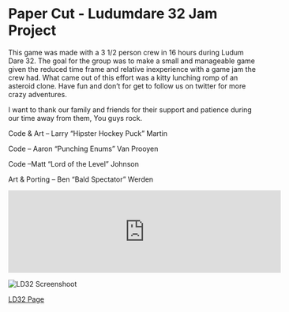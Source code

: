 # Paper Cut - Ludumdare 32 Jam Project

This game was made with a 3 1/2  person crew in 16 hours during Ludum Dare 32. The goal for the group was to make a small and manageable game given the reduced time frame and relative inexperience with a game jam the crew had. What came out of this effort was a kitty lunching romp of an asteroid clone. Have fun and don’t for get to follow us on twitter for more crazy adventures.

I want to thank our family and friends for their support and patience during our time away from them, You guys rock.

Code & Art – Larry “Hipster Hockey Puck” Martin

Code – Aaron “Punching Enums” Van Prooyen

Code –Matt “Lord of the Level” Johnson

Art & Porting – Ben “Bald Spectator” Werden 

<iframe frameborder="0" src="https://itch.io/embed/72530" width="552" height="167"></iframe>

![LD32 Screenshoot](http://ludumdare.com/compo/wp-content/compo2/444368/52804-shot0-1429494763.png)

[LD32 Page](http://ludumdare.com/compo/ludum-dare-32/?action=preview&uid=52804)
